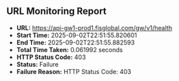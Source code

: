 ## URL Monitoring Report

- **URL:** https://api-gw1-prod1.fisglobal.com/gw/v1/health
- **Start Time:** 2025-09-02T22:51:55.820601
- **End Time:** 2025-09-02T22:51:55.882593
- **Total Time Taken:** 0.061992 seconds
- **HTTP Status Code:** 403
- **Status:** Failure
- **Failure Reason:** HTTP Status Code: 403
